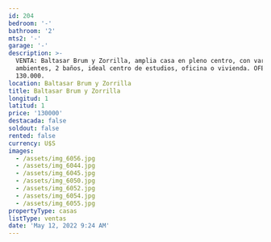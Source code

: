 ```yaml
---
id: 204
bedroom: '-'
bathroom: '2'
mts2: '-'
garage: '-'
description: >-
  VENTA: Baltasar Brum y Zorrilla, amplia casa en pleno centro, con varios
  ambientes, 2 baños, ideal centro de estudios, oficina o vivienda. OFERTA U$S
  130.000.
location: Baltasar Brum y Zorrilla
title: Baltasar Brum y Zorrilla
longitud: 1
latitud: 1
price: '130000'
destacada: false
soldout: false
rented: false
currency: U$S
images:
  - /assets/img_6056.jpg
  - /assets/img_6044.jpg
  - /assets/img_6045.jpg
  - /assets/img_6050.jpg
  - /assets/img_6052.jpg
  - /assets/img_6054.jpg
  - /assets/img_6055.jpg
propertyType: casas
listType: ventas
date: 'May 12, 2022 9:24 AM'
---
```


